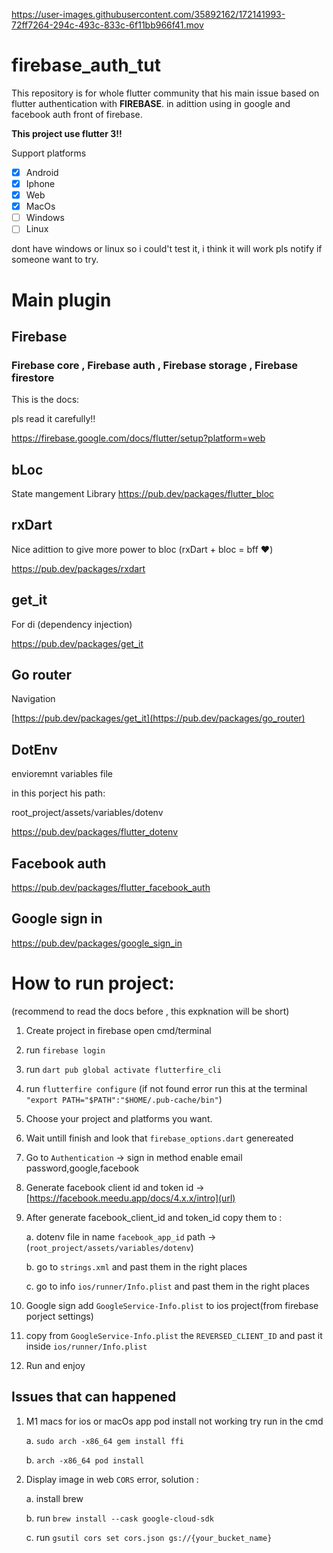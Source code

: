 
https://user-images.githubusercontent.com/35892162/172141993-72ff7264-294c-493c-833c-6f11bb966f41.mov

# firebase_auth_tut
This repository is for whole flutter community that his main issue based on flutter authentication with **FIREBASE**.
in adittion using in google and facebook auth front of firebase.

**This project use flutter 3!!**

Support platforms
- [x] Android
- [x] Iphone
- [x] Web
- [x] MacOs
- [ ] Windows 
- [ ] Linux

dont have windows or linux so i could't test it, i think it will work pls notify if someone want to try.

# Main plugin

## Firebase 
### Firebase core , Firebase auth , Firebase storage , Firebase firestore

This is the docs:

pls read it carefully!!

https://firebase.google.com/docs/flutter/setup?platform=web

## bLoc

State mangement Library
https://pub.dev/packages/flutter_bloc

## rxDart

Nice adittion to give more power to bloc (rxDart + bloc = bff ❤️)

https://pub.dev/packages/rxdart

## get_it

For di (dependency injection)

https://pub.dev/packages/get_it

## Go router

Navigation

[https://pub.dev/packages/get_it](https://pub.dev/packages/go_router)

## DotEnv
envioremnt variables file

in this porject his path:

root_project/assets/variables/dotenv

https://pub.dev/packages/flutter_dotenv

## Facebook auth
https://pub.dev/packages/flutter_facebook_auth

## Google sign in
https://pub.dev/packages/google_sign_in

# How to run project:
(recommend to read the docs before , this expknation will be short)


1. Create project in firebase
open cmd/terminal
2. run `firebase login`
3. run `dart pub global activate flutterfire_cli`
4. run `flutterfire configure` (if not found error run this at the terminal `"export PATH="$PATH":"$HOME/.pub-cache/bin"`)
5. Choose your project and platforms you want.
6. Wait untill finish and look that `firebase_options.dart` genereated 
7. Go to `Authentication` -> sign in method enable email password,google,facebook
8. Generate facebook client id and token id -> [https://facebook.meedu.app/docs/4.x.x/intro](url) 
9. After generate facebook_client_id and token_id copy them to :

   a. dotenv file in name `facebook_app_id` path -> (`root_project/assets/variables/dotenv`)
   
   b. go to `strings.xml` and past them in the right places 
   
   c. go to info `ios/runner/Info.plist` and past them in the right places
   
10. Google sign add `GoogleService-Info.plist` to ios project(from firebase porject settings) 
11. copy from `GoogleService-Info.plist` the `REVERSED_CLIENT_ID` and past it inside `ios/runner/Info.plist`
12. Run and enjoy


## Issues that can happened
1. M1 macs for ios or macOs app pod install not working try run in the cmd

   a. `sudo arch -x86_64 gem install ffi`
   
   b. `arch -x86_64 pod install`
   
2. Display image in web `CORS` error, solution :

   a. install brew
   
   b. run `brew install --cask google-cloud-sdk`
   
   c. run `gsutil cors set cors.json gs://{your_bucket_name}`

   
